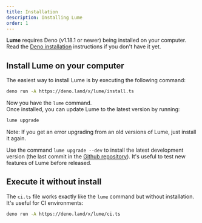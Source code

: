 ```yaml
---
title: Installation
description: Installing Lume
order: 1
---
```


**Lume** requires Deno (v1.18.1 or newer) being installed on your computer. Read
the [Deno installation](https://deno.land/#installation) instructions if you
don't have it yet.

## Install Lume on your computer

The easiest way to install Lume is by executing the following command:

```sh
deno run -A https://deno.land/x/lume/install.ts
```

Now you have the `lume` command.\
Once installed, you can update Lume to the latest version by running:

```sh
lume upgrade
```

Note: If you get an error upgrading from an old versions of Lume, just install
it again.

Use the command `lume upgrade --dev` to install the latest development version
(the last commit in the [Github repository](https://github.com/lumeland/lume)).
It's useful to test new features of Lume before released.

## Execute it without install

The `ci.ts` file works exactly like the `lume` command but without installation.
It's useful for CI environments:

```sh
deno run -A https://deno.land/x/lume/ci.ts
```
